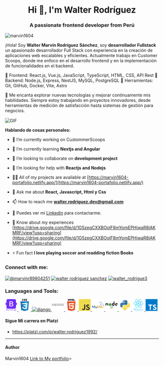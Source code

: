 <h1 align="center">Hi 👋, I'm Walter Rodríguez</h1>
<h3 align="center">A passionate frontend developer from Perú</h3>
<p align="left"> <img src="https://komarev.com/ghpvc/?username=marvin1604&label=Profile%20views&color=0e75b6&style=flat" alt="marvin1604" /> </p>

¡Hola! Soy **Walter Marvin Rodriguez Sánchez**, soy **desarrollador Fullstack** un apasionado desarrollador Full Stack con experiencia en la creación de aplicaciones web escalables y eficientes. Actualmente trabajo en Customer Scoops, donde me enfoco en el desarrollo frontend y en la implementación de funcionalidades en el backend.

🔹 Frontend: React.js, Vue.js, JavaScript, TypeScript, HTML, CSS, API Rest
🔹 Backend: Node.js, Express, NestJS, MySQL, PostgreSQL
🔹 Herramientas: Git, GitHub, Docker, Vite, Astro

📌 Me encanta explorar nuevas tecnologías y mejorar continuamente mis habilidades. Siempre estoy trabajando en proyectos innovadores, desde herramientas de medición de satisfacción hasta sistemas de gestión para negocios.

  <img align="center" alt="GIF" src="https://i.postimg.cc/R01khndm/javascript.gif" />

**Hablando de cosas personales:**

- 🔭 I’m currently working on CustommerScoops 

- 🌱 I’m currently learning **Nextjs and Angular**

- 👯 I’m looking to collaborate on **development project**

- 🤝 I’m looking for help with **Reactjs and Nodejs**

- 👨‍💻 All of my projects are available at [https://marvin1604-portafolio.netlify.app/](https://marvin1604-portafolio.netlify.app/)

- 💬 Ask me about **React, Javascript, Html y Css**

- 📫 How to reach me **walter.rodriguez.dev@gmail.com**

- 🔗 Puedes ver mi  [Linkedin](https://www.linkedin.com/in/walter-rodriguez-sanchez) para contactarme.

- 📄 Know about my experiences [https://drive.google.com/file/d/1G5zegCXXBOolF8mYomEPHiwaR8iAKMRF/view?usp=sharing](https://drive.google.com/file/d/1G5zegCXXBOolF8mYomEPHiwaR8iAKMRF/view?usp=sharing)

- ⚡ Fun fact **I love playing soccer and readding fiction Books**

<h3 align="left">Connect with me:</h3>
<p align="left">
<a href="https://twitter.com/@marvinr89804251" target="blank"><img align="center" src="https://raw.githubusercontent.com/rahuldkjain/github-profile-readme-generator/master/src/images/icons/Social/twitter.svg" alt="@marvinr89804251" height="30" width="40" /></a>
<a href="https://linkedin.com/in/walter rodriguez sanchez" target="blank"><img align="center" src="https://raw.githubusercontent.com/rahuldkjain/github-profile-readme-generator/master/src/images/icons/Social/linked-in-alt.svg" alt="walter rodriguez sanchez" height="30" width="40" /></a>
<a href="https://www.hackerrank.com/walter_rodrigue3" target="blank"><img align="center" src="https://raw.githubusercontent.com/rahuldkjain/github-profile-readme-generator/master/src/images/icons/Social/hackerrank.svg" alt="walter_rodrigue3" height="30" width="40" /></a>
</p>

<h3 align="left">Languages and Tools:</h3>
<p align="left"> <a href="https://getbootstrap.com" target="_blank" rel="noreferrer"> <img src="https://raw.githubusercontent.com/devicons/devicon/master/icons/bootstrap/bootstrap-plain-wordmark.svg" alt="bootstrap" width="40" height="40"/> </a> <a href="https://www.w3schools.com/css/" target="_blank" rel="noreferrer"> <img src="https://raw.githubusercontent.com/devicons/devicon/master/icons/css3/css3-original-wordmark.svg" alt="css3" width="40" height="40"/> </a> <a href="https://www.djangoproject.com/" target="_blank" rel="noreferrer"> <img src="https://cdn.worldvectorlogo.com/logos/django.svg" alt="django" width="40" height="40"/> </a> <a href="https://expressjs.com" target="_blank" rel="noreferrer"> <img src="https://raw.githubusercontent.com/devicons/devicon/master/icons/express/express-original-wordmark.svg" alt="express" width="40" height="40"/> </a> <a href="https://www.w3.org/html/" target="_blank" rel="noreferrer"> <img src="https://raw.githubusercontent.com/devicons/devicon/master/icons/html5/html5-original-wordmark.svg" alt="html5" width="40" height="40"/> </a> <a href="https://developer.mozilla.org/en-US/docs/Web/JavaScript" target="_blank" rel="noreferrer"> <img src="https://raw.githubusercontent.com/devicons/devicon/master/icons/javascript/javascript-original.svg" alt="javascript" width="40" height="40"/> </a> <a href="https://www.mysql.com/" target="_blank" rel="noreferrer"> <img src="https://raw.githubusercontent.com/devicons/devicon/master/icons/mysql/mysql-original-wordmark.svg" alt="mysql" width="40" height="40"/> </a> <a href="https://nodejs.org" target="_blank" rel="noreferrer"> <img src="https://raw.githubusercontent.com/devicons/devicon/master/icons/nodejs/nodejs-original-wordmark.svg" alt="nodejs" width="40" height="40"/> </a> <a href="https://www.python.org" target="_blank" rel="noreferrer"> <img src="https://raw.githubusercontent.com/devicons/devicon/master/icons/python/python-original.svg" alt="python" width="40" height="40"/> </a> <a href="https://reactjs.org/" target="_blank" rel="noreferrer"> <img src="https://raw.githubusercontent.com/devicons/devicon/master/icons/react/react-original-wordmark.svg" alt="react" width="40" height="40"/> </a> <a href="https://www.typescriptlang.org/" target="_blank" rel="noreferrer"> <img src="https://raw.githubusercontent.com/devicons/devicon/master/icons/typescript/typescript-original.svg" alt="typescript" width="40" height="40"/> </a> </p>





#### Sigue Mi carrera en Platzi
- https://platzi.com/p/walter.rodriguez1992/

------------
#### Author
Marvin1604
[Link to My portfolio](https://marvin1604-portafolio.netlify.app/)⭐<br> 

